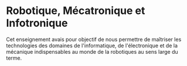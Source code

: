 # Robotique, Mécatronique et Infotronique

Cet enseignement avais pour objectif de nous permettre de maîtriser les technologies des domaines de l'informatique, 
de l'électronique et de la mécanique indispensables au monde de la robotiques au sens large du terme.
